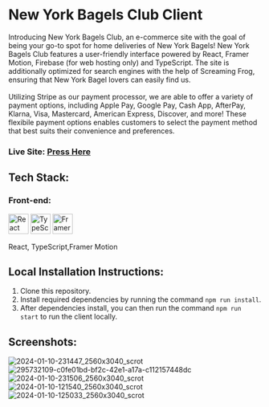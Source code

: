 # New York Bagels Club Client
Introducing New York Bagels Club, an e-commerce site with the goal of being your go-to spot for home deliveries of New York Bagels! New York Bagels Club features a user-friendly interface powered by React, Framer Motion, Firebase (for web hosting only) and TypeScript. The site is additionally optimized for search engines with the help of Screaming Frog, ensuring that New York Bagel lovers can easily find us.
<br />
<br />
Utilizing Stripe as our payment processor, we are able to offer a variety of payment options, including Apple Pay, Google Pay, Cash App, AfterPay, Klarna, Visa, Mastercard, American Express, Discover, and more! These flexibile payment options enables customers to select the payment method that best suits their convenience and preferences.

<h3>Live Site: <a href='https://anthonygleason.github.io/NY-Bagels-Club-Client/'>Press Here</a></h3>
<h2>Tech Stack:</h2>
<h3>Front-end:</h3>
  <span>
    <img alt="React" height=40rem width=40rem src="https://api.iconify.design/logos/react.svg?download=1" />
    <img alt="TypeScript" height=40rem width=40rem src="https://api.iconify.design/logos/typescript-icon.svg?download=1" />
    <img alt="Framer Motion" height=40rem width=40rem src="https://anthonygleason.com/static/media/framer-motion.cd0e8acf350dd639e9e8c999f8539a5e.svg" />
  </span>
  <p>React, TypeScript,Framer Motion</p>
<h2>Local Installation Instructions:</h2>
<ol>
  <li>Clone this repository.</li>
  <li>Install required dependencies by running the command <code>npm run install</code>.</li>
  <li>After dependencies install, you can then run the command <code>npm run start</code> to run the client locally.</li>
  </li>
</ol>
<h2>Screenshots:</h2>

![2024-01-10-231447_2560x3040_scrot](https://github.com/AnthonyGleason/NY-Bagels-Club-Client/assets/87878255/1ac9ed19-5aba-44ab-b1da-a4a7ee44c6c4)
![295732109-c0fe01bd-bf2c-42e1-a17a-c112157448dc](https://github.com/AnthonyGleason/NY-Bagels-Club-Client/assets/87878255/2679db17-d6d9-4d20-9894-00add370db11)
![2024-01-10-231506_2560x3040_scrot](https://github.com/AnthonyGleason/NY-Bagels-Club-Client/assets/87878255/562224bc-8f5f-4568-82ec-f63b67293d45)
![2024-01-10-121540_2560x3040_scrot](https://github.com/AnthonyGleason/NY-Bagels-Club-Client/assets/87878255/bc203c9f-f890-4a6e-aa02-f038df029a83)
![2024-01-10-125033_2560x3040_scrot](https://github.com/AnthonyGleason/NY-Bagels-Club-Client/assets/87878255/ae23eee4-7690-4305-a74a-1d2d7d46b326)
